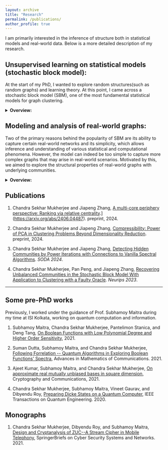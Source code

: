 ```yaml
---
layout: archive
title: "Research"
permalink: /publications/
author_profile: true
---
```


I am primarily interested in the inference of structure both in statistical models and real-world data. Below is a more detailed description of my research.

## Unsupervised learning on statistical models (stochastic block model):
 At the start of my PhD, I wanted to explore random structures(such as random graphs) and learning theory. At this point, I came across a stochastic block model (SBM), one of the most fundamental statistical models for graph clustering. 
<details>
<summary> <b> Overview: </b> </summary>

The simple case can be defined as follows. A graph is built on n vertices, where the vertices have a "hidden" partition into two communities. Then, each pair of vertices belonging to the same community is connected by an edge with some probability p. Each pair of vertices from different communities is connected with probability q (with p>q; assume p=0.51 and q=0.49, for example). Then, given such a graph, the task is to recover these hidden communities with high probability.  
This is one of the most well-studied problems in clustering, with several important and beautiful results in the last 40 years (Read the citations in [1] for an in-depth review). However, we observed that some important problems are unresolved. 

<h3> Unbalanced SBM: </h3>

<br/>
<img src="https://github.com/user-attachments/assets/ea7653a8-19aa-49b2-b5c2-95fac9598b4c">

First, we focused on a problem known as the ``small cluster barrier'' in the literature. This refers to the fact that most community recovery algorithms for SBM graphs need <i>all</i> of the hidden communities to be significantly large. Even if one cluster is very small, the guarantees of these algorithms fail. In this direction, we designed a spectral algorithm that recovers large communities in the presence of arbitrarily small communities (improving on the state-of-the-art), resulting in the publication [2].  

 
<h3> Vanilla algorithms: The "power" of power method: </h3>
At this point, we observed that the algorithms that the previously state-of-the-art algorithms for the aforementioned problems, as well as our algorithms, were somewhat <i>complex</i>. For example, our algorithm involved partitioning the graph's adjacency matrix into 8 parts, then using two parts to get a partial clustering on some of the vertices and then using the other parts to filter and expand the clustering to other vertices. Similar complex steps are often observed in provable clustering algorithms for SBM. In contrast, practitioners often use very simple algorithms (such as spectral clustering) to recover clusters on real-world graphs. Thus, it seemed that the algorithms were complicated to simplify the proofs, and not to boost the actual performance of the algorithm! 

Indeed, this phenomenon was observed by mathematicians such as Emmanuel Abbe and Van Vu in different works, and they conjectured (and in some special cases resolved) that very simple algorithms should also have near-optimal provable guarantees compared to all existing works. Motivated by this, we showed that a simple power method is able to recover the communities and is logarithmically tight compared to best-known bounds [1]. Our algorithm is very simple. You first centralize the adjacency matrix of the graph and then take log(n)-th power of this matrix. We showed that in this powered matrix, rows belonging to vertices from the same community would have much less Euclidean distance than the inter-community rows. In fact, this algorithm was the first <i>parameter-free</i> algorithm that overcomes the small cluster barrier (previous works needed knowledge of the probability parameters p and q, for example). To prove the correctness of this simple algorithm, we devised certain <i>random partition</i> based ideas to analyze low-degree polynomials of random variables that we think may be of independent interest. 

</details>

## Modeling and analysis of real-world graphs:
Two of the primary reasons behind the popularity of SBM are its ability to capture certain real-world networks and its simplicity, which allows inference and understanding of various statistical and computational phenomena. However, the model can indeed be too simple to capture more complex graphs that may arise in real-world scenarios. Motivated by this, we aimed to explore the structural properties of real-world graphs with underlying communities.

<details>
<summary> <b> Overview: </b> </summary>
In this direction, we focused on single-cell RNA seq data, a very influential data type in biology that has been crucial in the identification of marker genes for different types of cancer, among many other applications. Here, each data point corresponds to a cell, and a fundamental task is to partition the cells according to their underlying cell type, which is costly to obtain through biological experiments alone, necessitating the use of clustering algorithms. Here, a standard pipeline is
<br/><br/> 
  

<p align=center> Data(10,000+ features) ->PCA(50-100 dimensions)-> Embedding onto a graph->graph clustering. </p>

Here, the data is first passed through PCA to reduce the dimensionality and noise in the data due to experimental error and biological variance. In this direction in [2] we captured the denoising ability of PCA via a novel metric called <i>compression ratio</i>. We designed an outlier detection algorithm that improves the separability of the underlying communities in the data. We proved the effectiveness of our algorithm in a novel random vector mixture model and also verified it extensively on several real-world datasets.

<h3> Multi-core-periphery with communities (MCPC) </h3>

In the aforementioned pipeline, once the data is embedded onto a graph (with a datapoint-vertex correspondence), one applies graph clustering algorithms to recover the underlying communities (cell-type). Here, it is important to note that the clustering algorithm's success depends on the correctness of our assumption about the graph's communities. One of the most popular assumptions is **community structure**, where all vertices from a community have more intra-community edges than inter-community edges (For example, SBM graphs follow this assumption). However, algorithms based on this assumption often have subpar performance on real-world datasets. 
<br/><br/>

<img src="https://github.com/user-attachments/assets/87aa1f31-bc69-4108-9d6b-a4f021c3cf3f">

To mitigate this issue, we proposed a novel graph structure by combining community structure with <b>core-periphery(CP) </b> structure [1]. Here, each community has a dense <i>core</i> and a sparser <i>periphery</i>, with inter-community edges more prevalent between peripheral vertices. In such a scenario, if we could identify just the cores from each community, they should be more separable (as they have fewer inter-community edges). To achieve this goal, we coined a new concept, called <i>relative centrality</i>, to rank the vertices of a graph such that the top-ranked vertices are core vertices of their respective communities, with each underlying community being represented fairly. We applied our algorithms to a large set of real-world single-cell datasets. We showed that our algorithms are more balanced at selecting different cores than existing algorithms, and indeed, the points selected by our algorithm are better separable into the underlying communities.

Currently, we are working on further improving the algorithms and better understanding the presence of MCPC structures in real-world graphs.

</details>



## Publications 

1. Chandra Sekhar Mukherjee and Jiapeng Zhang, [A multi-core periphery perspective: Ranking via relative centrality]([https://arxiv.org/abs/2204.10888).](https://arxiv.org/abs/2406.04487). preprint, 2024.

2. Chandra Sekhar Mukherjee and Jiapeng Zhang, [Compressibility: Power of PCA in Clustering Problems Beyond Dimensionality Reduction](https://arxiv.org/abs/2204.10888). preprint, 2024.

3. Chandra Sekhar Mukherjee and Jiapeng Zhang, [Detecting Hidden Communities by Power Iterations with Connections to Vanilla Spectral Algorithms](https://arxiv.org/pdf/2211.03939.pdf). *SODA 2024*.

4. Chandra Sekhar Mukherjee, Pan Peng, and Jiapeng Zhang, [Recovering Unbalanced Communities in the Stochastic Block Model With Application to Clustering with a Faulty Oracle](https://arxiv.org/abs/2202.08522). *Neurips 2023*.


---
## Some pre-PhD works

Previously, I worked under the guidance of Prof. Subhamoy Maitra during my time at ISI Kolkata, working on quantum computation and information.



1. Subhamoy Maitra, Chandra Sekhar Mukherjee, Pantelimon Stanica, and Deng Tang, [On Boolean Functions with Low Polynomial Degree and Higher Order Sensitivity](https://arxiv.org/abs/2107.11205), 2021.

2. Suman Dutta, Subhamoy Maitra, and Chandra Sekhar Mukherjee, [Following Forrelation -- Quantum Algorithms in Exploring Boolean Functions' Spectra](https://www.aimsciences.org/article/doi/10.3934/amc.2021067), Advances in Mathematics of Communications. 2021.

3. Ajeet Kumar, Subhamoy Maitra, and Chandra Sekhar Mukherjee, [On approximate real mutually unbiased bases in square dimension](https://link.springer.com/article/10.1007/s12095-020-00468-6), Cryptography and Communications, 2021.

4. Chandra Sekhar Mukherjee, Subhamoy Maitra, Vineet Gaurav, and Dibyendu Roy, [Preparing Dicke States on a Quantum Computer](https://ieeexplore.ieee.org/abstract/document/9275336), IEEE Transactions on Quantum Engineering. 2020.

## Monographs

1. Chandra Sekhar Mukherjee, Dibyendu Roy, and Subhamoy Maitra, [ Design and Cryptanalysis of ZUC--A Stream Cipher in Mobile Telephony](https://link.springer.com/book/10.1007/978-981-33-4882-0), SpringerBriefs on Cyber Security Systems and Networks. 2021.



